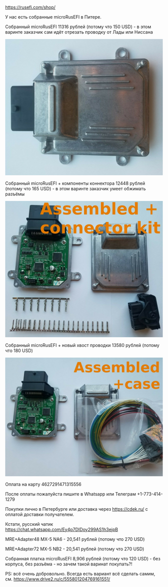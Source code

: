 https://rusefi.com/shop/

У нас есть собранные microRusEFI в Питере.

Собранный microRusEFI 11316 рублей (потому что 150 USD) - в этом варинте заказчик сам идёт отрезать проводку от Лады или Ниссана

![](Hardware/microrusefi/store/mre_assembled.jpg)

Собранный microRusEFI + компоненты коннектора 12448 рублей (потому что 165 USD) - в этом варинте заказчик умеет обжимать разъёмы

![](Hardware/microRusEFI/store/mre_assembled_connector_kit.jpg)

Собранный microRusEFI + новый хвост проводки 13580 рублей (потому что 180 USD)

![](Hardware/microrusefi/store/mre_assembled_pigtail.jpg)

Оплата на карту 4627291471315556

После оплаты пожалуйста пишите в Whatsapp или Телеграм +1-773-414-1279

Покупки лично в Петербурге или доставка через https://cdek.ru/ с оплатой доставки получателем.


Кстати, русский чатик https://chat.whatsapp.com/Ey4p7DIDoy299AS1h3ejpB



MRE+Adapter48 MX-5 NA6 - 20,541 рублей (потому что 270 USD)

MRE+Adapter72 MX-5 NB2 - 20,541 рублей (потому что 270 USD)


Собранная платка microRusEFI 8,906 рублей (потому что 120 USD) - без корпуса, без разъёма - но зачем такой варинат покупать?!

PS: всё очень добровольно. Всегда есть вариант всё сделать самим, см. https://www.drive2.ru/c/555801204769161551/
